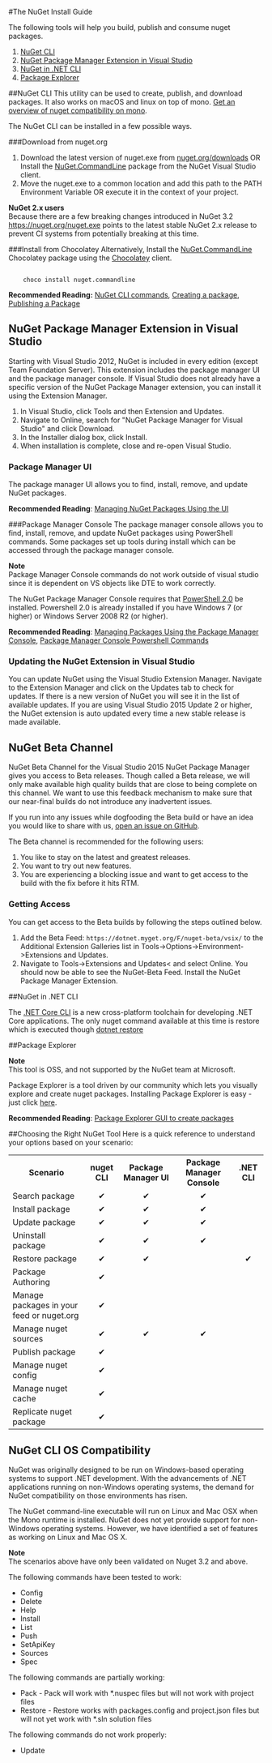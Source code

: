 #The NuGet Install Guide

The following tools will help you build, publish and consume nuget packages.

1. [NuGet CLI](#nuget-cli)
2. [NuGet Package Manager Extension in Visual Studio](#nuget-package-manager-extension-in-visual-studio)
3. [NuGet in .NET CLI](#nuget-in--net-cli)
4. [Package Explorer](#package-explorer)


##NuGet CLI
This utility can be used to create, publish, and download packages. It also works on macOS and linux on top of mono. [Get an overview of nuget compatibility on mono](#nuget-cli-os-compatibility).

The NuGet CLI can be installed in a few possible ways.

###Download from nuget.org
1. Download the latest version of nuget.exe from [nuget.org/downloads](https://nuget.org/downloads) OR Install the [NuGet.CommandLine](http://www.nuget.org/packages/NuGet.CommandLine/) package from the NuGet Visual Studio client.
2. Move the nuget.exe to a common location and add this path to the PATH Environment Variable OR execute it in the context of your project.

<div class="block-callout-info">
	<strong>NuGet 2.x users</strong><br>
    Because there are a few breaking changes introduced in NuGet 3.2 <a href="https://nuget.org/nuget.exe">https://nuget.org/nuget.exe</a> points to the latest stable NuGet 2.x release to prevent CI systems from potentially breaking at this time.
</div>

###Install from Chocolatey
Alternatively, Install the [NuGet.CommandLine](http://chocolatey.org/packages/NuGet.CommandLine) Chocolatey package using the [Chocolatey](http://chocolatey.org) client.

<code class="bash hljs">
	choco install nuget.commandline
</code>
	

**Recommended Reading:**  [NuGet CLI commands](/ndocs/tools/nuget-cli-reference), [Creating a package](/ndocs/create-packages/create-a-package), [Publishing a Package](/ndocs/create-packages/publish-a-package)


## NuGet Package Manager Extension in Visual Studio
Starting with Visual Studio 2012, NuGet is included in every edition (except Team Foundation Server). This extension includes the package manager UI and the package manager console. If Visual Studio does not already have a specific version of the NuGet Package Manager extension, you can install it using the Extension Manager.<br>

1. In Visual Studio, click Tools and then Extension and Updates.
2. Navigate to Online, search for "NuGet Package Manager for Visual Studio" and click Download.
3. In the Installer dialog box, click Install.
4. When installation is complete, close and re-open Visual Studio.


### Package Manager UI
The package manager UI allows you to find, install, remove, and update NuGet packages.

**Recommended Reading**: [Managing NuGet Packages Using the UI](/ndocs/tools/package-manager-ui)


###Package Manager Console
The package manager console allows you to find, install, remove, and update NuGet packages using PowerShell commands. Some packages set up tools during install which can be accessed through the package manager console.

<div class="block-callout-warning">
	<strong>Note</strong><br>
    Package Manager Console commands do not work outside of visual studio since it is dependent on VS objects like DTE to work correctly.
</div>

The NuGet Package Manager Console requires that [PowerShell 2.0](http://support.microsoft.com/kb/968929) be installed. Powershell 2.0 is already installed if you have Windows 7 (or higher) or Windows Server 2008 R2 (or higher).

**Recommended Reading**: [Managing Packages Using the Package Manager Console](/ndocs/tools/package-manager-console), [Package Manager Console Powershell Commands](/ndocs/tools/powershell-reference)

### Updating the NuGet Extension in Visual Studio
You can update NuGet using the Visual Studio Extension Manager. Navigate to the Extension Manager and click on the Updates tab to check for updates. If there is a new version of NuGet you will see it in the list of available updates. If you are using Visual Studio 2015 Update 2 or higher, the NuGet extension is auto updated every time a new stable release is made available.

## NuGet Beta Channel
NuGet Beta Channel for the Visual Studio 2015 NuGet Package Manager gives you access to Beta releases. Though called a Beta release, we will only make available high quality builds that are close to being complete on this channel. We want to use this feedback mechanism to make sure that our near-final builds do not introduce any inadvertent issues.

<div class="block-callout-info">
	If you run into any issues while dogfooding the Beta build or have an idea you would like to share with us, <a href="https://github.com/Nuget/Home">open an issue on GitHub</a>.
</div>

The Beta channel is recommended for the following users:

1. You like to stay on the latest and greatest releases.
2. You want to try out new features.
3. You are experiencing a blocking issue and want to get access to the build with the fix before it hits RTM.

### Getting Access
You can get access to the Beta builds by following the steps outlined below.

1. Add the Beta Feed: `https://dotnet.myget.org/F/nuget-beta/vsix/` to the Additional Extension Galleries list in Tools->Options->Environment->Extensions and Updates.
2. Navigate to Tools->Extensions and Updates< and select Online. You should now be able to see the NuGet-Beta Feed. Install the NuGet Package Manager Extension.

##NuGet in .NET CLI

The [.NET Core CLI](https://docs.microsoft.com/en-us/dotnet/articles/core/tools/index#installation) is a new cross-platform toolchain for developing .NET Core applications. The only nuget command available at this time is restore which is executed though [dotnet restore](https://docs.microsoft.com/en-us/dotnet/articles/core/tools/dotnet-restore)


##Package Explorer
<div class="block-callout-info">
	<strong>Note</strong><br>
	This tool is OSS, and not supported by the NuGet team at Microsoft.
</div>

Package Explorer is a tool driven by our community which lets you visually explore and create nuget packages. Installing Package Explorer is easy - just click [here](https://npe.codeplex.com/releases/view/624769).

**Recommended Reading**: [Package Explorer GUI to create packages](/ndocs/tools/package-explorer)

##Choosing the Right NuGet Tool
Here is a quick reference to understand your options based on your scenario:
<table class="reference">
	<tr>
		<th>Scenario</th>
		<th align="center">nuget CLI</th>
		<th align="center">Package Manager UI</th>
		<th align="center">Package Manager Console</th>
		<th align="center">.NET CLI</th>
    <tr>
        <td>Search package</td>
        <td align="center">&#10004;</td>
		<td align="center">&#10004;</td>
		<td align="center">&#10004;</td>
		<td align="center"></td>
    </tr>
    <tr>
        <td>Install package</td>
        <td align="center">&#10004;</td>
		<td align="center">&#10004;</td>
		<td align="center">&#10004;</td>
		<td align="center"></td>
    </tr>
	<tr>
        <td>Update package</td>
        <td align="center">&#10004;</td>
		<td align="center">&#10004;</td>
		<td align="center">&#10004;</td>
		<td align="center"></td>
    </tr>
	<tr>
        <td>Uninstall package</td>
        <td align="center">&#10004;</td>
		<td align="center">&#10004;</td>
		<td align="center">&#10004;</td>
		<td align="center"></td>
    </tr>
	<tr>
        <td>Restore package</td>
        <td align="center">&#10004;</td>
		<td align="center">&#10004;</td>
		<td align="center"></td>
		<td align="center">&#10004;</td>
    </tr>
	<tr>
        <td>Package Authoring</td>
        <td align="center">&#10004;</td>
		<td align="center"></td>
		<td align="center"></td>
		<td align="center"></td>
    </tr>
	<tr>
        <td>Manage packages in your feed or nuget.org</td>
        <td align="center">&#10004;</td>
		<td></td>
		<td></td>
		<td></td>
    </tr>
	<tr>
        <td>Manage nuget sources</td>
        <td align="center">&#10004;</td>
		<td align="center">&#10004;</td>
		<td align="center">&#10004;</td>
		<td></td>
    </tr>
	<tr>
        <td>Publish package</td>
        <td align="center">&#10004;</td>
		<td></td>
		<td></td>
		<td></td>
    </tr>
	<tr>
        <td>Manage nuget config</td>
        <td align="center">&#10004;</td>
		<td></td>
		<td></td>
		<td></td>
    </tr>
	<tr>
        <td>Manage nuget cache</td>
        <td align="center">&#10004;</td>
		<td></td>
		<td></td>
		<td></td>
    </tr>
	<tr>
        <td>Replicate nuget package</td>
        <td align="center">&#10004;</td>
		<td></td>
		<td></td>
		<td></td>
    </tr>
</table>


## NuGet CLI OS Compatibility
NuGet was originally designed to be run on Windows-based operating systems to support .NET development. With the advancements of .NET applications running on non-Windows operating systems, the demand for NuGet compatibility on those environments has risen.<br>

The NuGet command-line executable will run on Linux and Mac OSX when the Mono runtime is installed. NuGet does not yet provide support for non-Windows operating systems. However, we have identified a set of features as working on Linux and Mac OS X.

<div class="block-callout-warning">
	<strong>Note</strong><br>
	The scenarios above have only been validated on Nuget 3.2 and above.
</div>

The following commands have been tested to work:

* Config
* Delete
* Help
* Install
* List
* Push
* SetApiKey
* Sources
* Spec

The following commands are partially working:

* Pack - Pack will work with *.nuspec files but will not work with project files
* Restore - Restore works with packages.config and project.json files but will not yet work with *.sln solution files

The following commands do not work properly:

* Update
